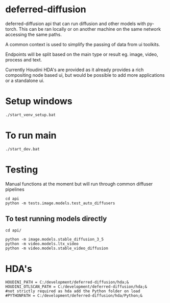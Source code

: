 # deferred-diffusion

deferred-diffusion api that can run diffusion and other models with py-torch. This can be ran locally or on another machine on the same network accessing the same paths.

A common context is used to simplify the passing of data from ui toolkits.

Endpoints will be split based on the main type or result eg. image, video, process and text.

Currently Houdini HDA's are provided as it already provides a rich compositing node based ui, but would be possible to add
more applications or a standalone ui.

# Setup windows

```sh
./start_venv_setup.bat
```

# To run main

```sh
./start_dev.bat
```

# Testing

Manual functions at the moment but will run through common diffuser pipelines

```
cd api
python -m tests.image.models.test_auto_diffusers
```

## To test running models directly

```
cd api/

python -m image.models.stable_diffusion_3_5
python -m video.models.ltx_video
python -m video.models.stable_video_diffusion
```

# HDA's

```
HOUDINI_PATH = C:/development/deferred-diffusion/hda;&
HOUDINI_OTLSCAN_PATH = C:/development/deferred-diffusion/hda;&
#not strictly required as hda add the Python folder on load
#PYTHONPATH = C:/development/deferred-diffusion/hda/Python;&
```
